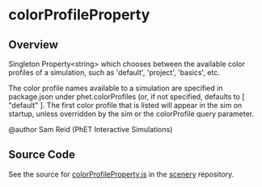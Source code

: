 # colorProfileProperty

## Overview

Singleton Property&lt;string&gt; which chooses between the available color profiles of a simulation, such as 'default',
'project', 'basics', etc.

The color profile names available to a simulation are specified in package.json under phet.colorProfiles (or, if not
specified, defaults to [ "default" ].  The first color profile that is listed will appear in the sim on startup,
unless overridden by the sim or the colorProfile query parameter.

@author Sam Reid (PhET Interactive Simulations)



## Source Code

See the source for [colorProfileProperty.js](https://github.com/phetsims/scenery/blob/main/js/util/colorProfileProperty.js) in the [scenery](https://github.com/phetsims/scenery) repository.
